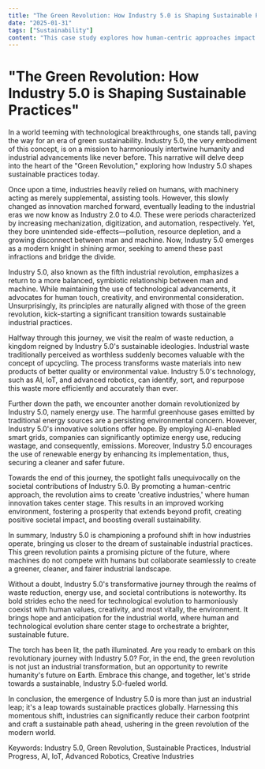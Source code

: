 ```yaml
---
title: "The Green Revolution: How Industry 5.0 is Shaping Sustainable Practices"
date: "2025-01-31"
tags: ["Sustainability"]
content: "This case study explores how human-centric approaches impact real-world applications. We look at practical industry use cases..."
---
```


# "The Green Revolution: How Industry 5.0 is Shaping Sustainable Practices"

In a world teeming with technological breakthroughs, one stands tall, paving the way for an era of green sustainability. Industry 5.0, the very embodiment of this concept, is on a mission to harmoniously intertwine humanity and industrial advancements like never before. This narrative will delve deep into the heart of the "Green Revolution," exploring how Industry 5.0 shapes sustainable practices today.

Once upon a time, industries heavily relied on humans, with machinery acting as merely supplemental, assisting tools. However, this slowly changed as innovation marched forward, eventually leading to the industrial eras we now know as Industry 2.0 to 4.0. These were periods characterized by increasing mechanization, digitization, and automation, respectively. Yet, they bore unintended side-effects—pollution, resource depletion, and a growing disconnect between man and machine. Now, Industry 5.0 emerges as a modern knight in shining armor, seeking to amend these past infractions and bridge the divide.

Industry 5.0, also known as the fifth industrial revolution, emphasizes a return to a more balanced, symbiotic relationship between man and machine. While maintaining the use of technological advancements, it advocates for human touch, creativity, and environmental consideration. Unsurprisingly, its principles are naturally aligned with those of the green revolution, kick-starting a significant transition towards sustainable industrial practices.

Halfway through this journey, we visit the realm of waste reduction, a kingdom reigned by Industry 5.0's sustainable ideologies. Industrial waste traditionally perceived as worthless suddenly becomes valuable with the concept of upcycling. The process transforms waste materials into new products of better quality or environmental value. Industry 5.0's technology, such as AI, IoT, and advanced robotics, can identify, sort, and repurpose this waste more efficiently and accurately than ever.

Further down the path, we encounter another domain revolutionized by Industry 5.0, namely energy use. The harmful greenhouse gases emitted by traditional energy sources are a persisting environmental concern. However, Industry 5.0's innovative solutions offer hope. By employing AI-enabled smart grids, companies can significantly optimize energy use, reducing wastage, and consequently, emissions. Moreover, Industry 5.0 encourages the use of renewable energy by enhancing its implementation, thus, securing a cleaner and safer future.

Towards the end of this journey, the spotlight falls unequivocally on the societal contributions of Industry 5.0. By promoting a human-centric approach, the revolution aims to create 'creative industries,' where human innovation takes center stage. This results in an improved working environment, fostering a prosperity that extends beyond profit, creating positive societal impact, and boosting overall sustainability.

In summary, Industry 5.0 is championing a profound shift in how industries operate, bringing us closer to the dream of sustainable industrial practices. This green revolution paints a promising picture of the future, where machines do not compete with humans but collaborate seamlessly to create a greener, cleaner, and fairer industrial landscape.

Without a doubt, Industry 5.0's transformative journey through the realms of waste reduction, energy use, and societal contributions is noteworthy. Its bold strides echo the need for technological evolution to harmoniously coexist with human values, creativity, and most vitally, the environment. It brings hope and anticipation for the industrial world, where human and technological evolution share center stage to orchestrate a brighter, sustainable future.

The torch has been lit, the path illuminated. Are you ready to embark on this revolutionary journey with Industry 5.0? For, in the end, the green revolution is not just an industrial transformation, but an opportunity to rewrite humanity's future on Earth. Embrace this change, and together, let's stride towards a sustainable, Industry 5.0-fueled world.

In conclusion, the emergence of Industry 5.0 is more than just an industrial leap; it's a leap towards sustainable practices globally. Harnessing this momentous shift, industries can significantly reduce their carbon footprint and craft a sustainable path ahead, ushering in the green revolution of the modern world.

Keywords: Industry 5.0, Green Revolution, Sustainable Practices, Industrial Progress, AI, IoT, Advanced Robotics, Creative Industries
